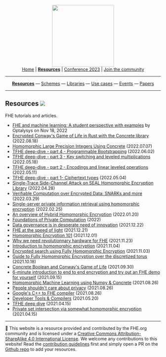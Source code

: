 <!-- Main header navigation -->
<p align="center">
  <img width="200" src="https://user-images.githubusercontent.com/5758427/180978488-db825482-5a58-4c7c-9589-c494a6f0be04.png"><br/>
  <a href="https://fhe-org.github.io">Home</a> | <a href="https://fhe-org.github.io/resources"><b>Resources</b></a> | <a href="https://fhe-org.github.io/conferences/conference-2023/home">Conference 2023</a> | <a href="https://fhe-org.github.io/community">Join the community</a>
</p>
<hr/>
<!-- /Main header navigation -->
<!-- Resource categories links -->
<p align="center">
  <a href="https://fhe-org.github.io/resources"><b>Resources</b></a>
  —
  <a href="https://fhe-org.github.io/resources/schemes">Schemes</a>
  —
  <a href="https://fhe-org.github.io/resources/libraries">Libraries</a>
  —
  <a href="https://fhe-org.github.io/resources/use-cases">Use cases</a>
  —
  <a href="https://fhe-org.github.io/resources/events">Events</a>
  —
  <a href="https://fhe-org.github.io/resources/papers">Papers</a>
</p>
<hr/>
<!-- /Resource categories links -->

## Resources [<img src="https://img.shields.io/badge/Github-edit%20this%20page-lightgrey">](https://github.com/FHE-org/fhe-org.github.io/blob/main/resources.md)

FHE tutorials and articles.

- [FHE and machine learning: A student perspective with examples](https://medium.com/optalysys/fhe-and-machine-learning-a-student-perspective-with-examples-88d70664a6cb) by Optalysys on Nov 18, 2022
- [Encrypted Conway's Game of Life in Rust with the Concrete library](https://www.zama.ai/post/the-game-of-life-rebooted-with-concrete-v0-2) (2022.08.18)
- [Homomorphic Large Precision Integers Using Concrete](https://fhe-org.github.io/meetups/homomorphic-Large-Precision-Integers-Using-Concrete) (2022.07.07)
- [TFHE deep-dive - part 4 - Programmable Bootstrapping](https://www.zama.ai/post/tfhe-deep-dive-part-4) (2022.06.02)
- [TFHE deep-dive - part 3 - Key switching and leveled multiplications](https://www.zama.ai/post/tfhe-deep-dive-part-3) (2022.05.18)
- [TFHE deep-dive - part 2 - Encodings and linear leveled operations](https://www.zama.ai/post/tfhe-deep-dive-part-2) (2022.05.11)
- [TFHE deep-dive - part 1- Ciphertext types](https://www.zama.ai/post/tfhe-deep-dive-part-1) (2022.05.04)
- [Single-Trace Side-Channel Attack on SEAL Homomorphic Encryption Library](https://fhe-org.github.io/meetups/single-trace-side-channel-attack-on-seal-homomorphic-encryption-library) (2022.04.28)
- [Verifiable Computation over Encrypted Data: SNARKs and more](https://fhe-org.github.io/meetups/verifiable-computation-over-encrypted-data-snarks-and-more) (2022.03.29)
- [Single-server private information retrieval using homomorphic encryption](https://fhe-org.github.io/meetups/single-server-private-information-retrieval-using-homomorphic-encryption) (2022.02.25)
- [An overview of Hybrid Homomorphic Encryption](https://fhe-org.github.io/meetups/an-overview-of-hybrid-homomorphic-encryption) (2022.01.20)
- [Foundations of Private Computation](https://courses.openmined.org/courses/foundations-of-private-computation) (2022)
- [Data governance is in desperate need of innovation](https://www.zama.ai/post/data-governance-is-in-desperate-need-of-innovation) (2021.12.22)
- [FHE at the speed of light](https://fhe-org.github.io/meetups/fhe-at-the-speed-of-light) (2021.12.21)
- [Homomorphic Encryption 101](https://www.zama.ai/post/homomorphic-encryption-101) (2021.12.01)
- [Why we need revolutionnary hardware for FHE](https://fhe-org.github.io/meetups/why-we-need-revolutionary-hardware-for-fhe) (2021.11.23)
- [Introduction to homomorphic encryption](https://fhe-org.github.io/meetups/introduction-to-fhe) (2021.11.04)
- [Encrypted search using Fully Homomorphic Encryption](https://medium.com/optalysys/encrypted-search-using-fully-homomorphic-encryption-4431e987ba40) (2021.11.03)
- [Guide to Fully Homomorphic Encryption over the discretized torus](https://ia.cr/2021/1402) (2021.10.18)
- [Concrete Boolean and Conway's Game of Life](https://medium.com/p/f2bcfd614131/) (2021.09.30)
- [6-minute introduction to end to end encryption and try out an FHE demo for yourself](https://6min.zama.ai/) (2021.09.15)
- [Homomorphic Machine Learning using Numpy & Concrete](https://fhe-org.github.io/meetups/running-numpy-programs-homomorphically) (2021.08.26)
- [People shouldn't care about privacy](https://github.com/FHE-org/fhe-org.github.io/blob/main) (2021.08.26)
- [Google's C++ to FHE compiler](https://fhe-org.github.io/meetups/google-c++-to-fhe-transpiler) (2021.08.26)
- [Developer Tools & Compilers](https://fhe-org.github.io/meetups/fhe-development-tools) (2021.05.20)
- [TFHE deep dive](https://fhe-org.github.io/meetups/tfhe-deep-dive) (2021.04.15)
- [Private set intersection via somewhat homomorphic encryption](https://fhe-org.github.io/meetups/private-set-intersection-via-somewhat-homomorphic-encryption) (2021.04.15)


<!--- Footer --->
<hr/>
💙 This website is a resource provided and contributed by the FHE.org community and is licensed under a <a rel="license" href="http://creativecommons.org/licenses/by-sa/4.0/">Creative Commons Attribution-ShareAlike 4.0 International License</a>. We welcome any contributions to this website! Read the <a href="https://fhe-org.github.io/contrib">contribution guidelines</a> first and simply open a PR on the <a href="https://github.com/fhe-org/fhe-org">Github repo</a> to add your resources.
